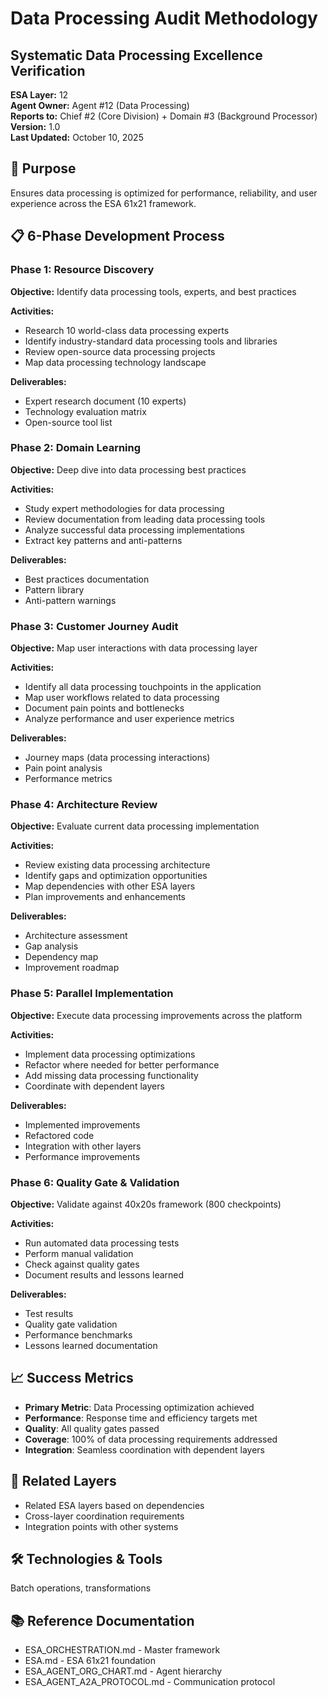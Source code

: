 # Data Processing Audit Methodology
## Systematic Data Processing Excellence Verification

**ESA Layer:** 12  
**Agent Owner:** Agent #12 (Data Processing)  
**Reports to:** Chief #2 (Core Division) + Domain #3 (Background Processor)  
**Version:** 1.0  
**Last Updated:** October 10, 2025

## 🎯 Purpose
Ensures data processing is optimized for performance, reliability, and user experience across the ESA 61x21 framework.

## 📋 6-Phase Development Process

### Phase 1: Resource Discovery
**Objective:** Identify data processing tools, experts, and best practices

**Activities:**
- Research 10 world-class data processing experts
- Identify industry-standard data processing tools and libraries
- Review open-source data processing projects
- Map data processing technology landscape

**Deliverables:**
- Expert research document (10 experts)
- Technology evaluation matrix
- Open-source tool list

### Phase 2: Domain Learning
**Objective:** Deep dive into data processing best practices

**Activities:**
- Study expert methodologies for data processing
- Review documentation from leading data processing tools
- Analyze successful data processing implementations
- Extract key patterns and anti-patterns

**Deliverables:**
- Best practices documentation
- Pattern library
- Anti-pattern warnings

### Phase 3: Customer Journey Audit
**Objective:** Map user interactions with data processing layer

**Activities:**
- Identify all data processing touchpoints in the application
- Map user workflows related to data processing
- Document pain points and bottlenecks
- Analyze performance and user experience metrics

**Deliverables:**
- Journey maps (data processing interactions)
- Pain point analysis
- Performance metrics

### Phase 4: Architecture Review
**Objective:** Evaluate current data processing implementation

**Activities:**
- Review existing data processing architecture
- Identify gaps and optimization opportunities
- Map dependencies with other ESA layers
- Plan improvements and enhancements

**Deliverables:**
- Architecture assessment
- Gap analysis
- Dependency map
- Improvement roadmap

### Phase 5: Parallel Implementation
**Objective:** Execute data processing improvements across the platform

**Activities:**
- Implement data processing optimizations
- Refactor where needed for better performance
- Add missing data processing functionality
- Coordinate with dependent layers

**Deliverables:**
- Implemented improvements
- Refactored code
- Integration with other layers
- Performance improvements

### Phase 6: Quality Gate & Validation
**Objective:** Validate against 40x20s framework (800 checkpoints)

**Activities:**
- Run automated data processing tests
- Perform manual validation
- Check against quality gates
- Document results and lessons learned

**Deliverables:**
- Test results
- Quality gate validation
- Performance benchmarks
- Lessons learned documentation

## 📈 Success Metrics
- **Primary Metric**: Data Processing optimization achieved
- **Performance**: Response time and efficiency targets met
- **Quality**: All quality gates passed
- **Coverage**: 100% of data processing requirements addressed
- **Integration**: Seamless coordination with dependent layers

## 🔗 Related Layers
- Related ESA layers based on dependencies
- Cross-layer coordination requirements
- Integration points with other systems

## 🛠️ Technologies & Tools
Batch operations, transformations

## 📚 Reference Documentation
- ESA_ORCHESTRATION.md - Master framework
- ESA.md - ESA 61x21 foundation
- ESA_AGENT_ORG_CHART.md - Agent hierarchy
- ESA_AGENT_A2A_PROTOCOL.md - Communication protocol
